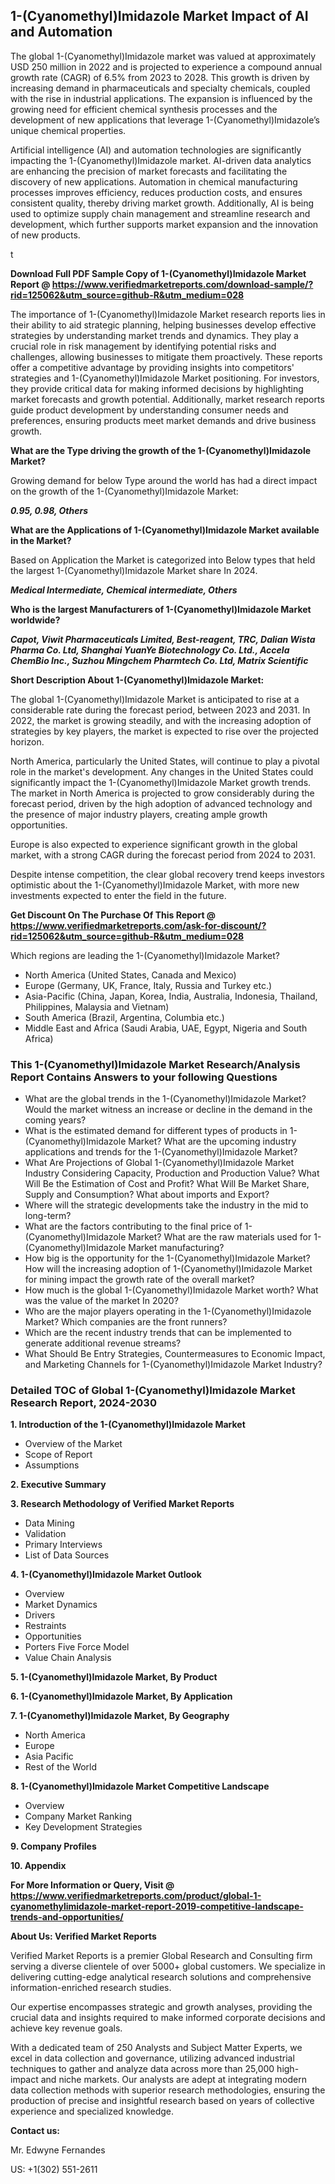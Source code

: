 <h2>1-(Cyanomethyl)Imidazole Market Impact of AI and Automation</h2><p>The global 1-(Cyanomethyl)Imidazole market was valued at approximately USD 250 million in 2022 and is projected to experience a compound annual growth rate (CAGR) of 6.5% from 2023 to 2028. This growth is driven by increasing demand in pharmaceuticals and specialty chemicals, coupled with the rise in industrial applications. The expansion is influenced by the growing need for efficient chemical synthesis processes and the development of new applications that leverage 1-(Cyanomethyl)Imidazole’s unique chemical properties.</p><p>Artificial intelligence (AI) and automation technologies are significantly impacting the 1-(Cyanomethyl)Imidazole market. AI-driven data analytics are enhancing the precision of market forecasts and facilitating the discovery of new applications. Automation in chemical manufacturing processes improves efficiency, reduces production costs, and ensures consistent quality, thereby driving market growth. Additionally, AI is being used to optimize supply chain management and streamline research and development, which further supports market expansion and the innovation of new products.</p>t</p><p id="" class=""><strong>Download Full PDF Sample Copy of 1-(Cyanomethyl)Imidazole Market Report @ <a href="https://www.verifiedmarketreports.com/download-sample/?rid=125062&utm_source=github-R&utm_medium=028" target="_blank">https://www.verifiedmarketreports.com/download-sample/?rid=125062&utm_source=github-R&utm_medium=028</a></strong></p><p>The importance of&nbsp;1-(Cyanomethyl)Imidazole Market research reports lies in their ability to aid strategic planning, helping businesses develop effective strategies by understanding market trends and dynamics. They play a crucial role in risk management by identifying potential risks and challenges, allowing businesses to mitigate them proactively. These reports offer a competitive advantage by providing insights into competitors' strategies and 1-(Cyanomethyl)Imidazole Market positioning. For investors, they provide critical data for making informed decisions by highlighting market forecasts and growth potential. Additionally, market research reports guide product development by understanding consumer needs and preferences, ensuring products meet market demands and drive business growth.</p><p><strong>What are the&nbsp;Type driving the growth of the 1-(Cyanomethyl)Imidazole Market?</strong></p><p id="" class="">Growing demand for below Type around the world has had a direct impact on the growth of the 1-(Cyanomethyl)Imidazole Market:</p><em><strong>0.95, 0.98, Others</strong></em></p><strong>What are the&nbsp;Applications&nbsp;of 1-(Cyanomethyl)Imidazole Market available in the Market?</strong></p><p id="" class="">Based on Application the Market is categorized into Below types that held the largest 1-(Cyanomethyl)Imidazole Market share In 2024.</p><em><strong>Medical Intermediate, Chemical intermediate, Others</strong></em></p><strong>Who is the largest Manufacturers of 1-(Cyanomethyl)Imidazole Market worldwide?</strong></p><p><em><strong>Capot, Viwit Pharmaceuticals Limited, Best-reagent, TRC, Dalian Wista Pharma Co. Ltd, Shanghai YuanYe Biotechnology Co. Ltd., Accela ChemBio Inc., Suzhou Mingchem Pharmtech Co. Ltd, Matrix Scientific</strong></em></p><p id="" class=""><strong>Short Description About 1-(Cyanomethyl)Imidazole Market:</strong></p><p>The global 1-(Cyanomethyl)Imidazole Market is anticipated to rise at a considerable rate during the forecast period, between 2023 and 2031. In 2022, the market is growing steadily, and with the increasing adoption of strategies by key players, the market is expected to rise over the projected horizon.</p><p>North America, particularly the United States, will continue to play a pivotal role in the market's development. Any changes in the United States could significantly impact the 1-(Cyanomethyl)Imidazole Market growth trends. The market in North America is projected to grow considerably during the forecast period, driven by the high adoption of advanced technology and the presence of major industry players, creating ample growth opportunities.</p><p>Europe is also expected to experience significant growth in the global market, with a strong CAGR during the forecast period from 2024 to 2031.</p><p>Despite intense competition, the clear global recovery trend keeps investors optimistic about the 1-(Cyanomethyl)Imidazole Market, with more new investments expected to enter the field in the future.</p><p id="" class=""><strong>Get Discount On The Purchase Of This Report @ <a href="https://www.verifiedmarketreports.com/ask-for-discount/?rid=125062&utm_source=github-R&utm_medium=028" target="_blank">https://www.verifiedmarketreports.com/ask-for-discount/?rid=125062&utm_source=github-R&utm_medium=028</a></strong></p>Which regions are leading the 1-(Cyanomethyl)Imidazole Market?</p><ul><li>North America (United States, Canada and Mexico)</li><li>Europe (Germany, UK, France, Italy, Russia and Turkey etc.)</li><li>Asia-Pacific (China, Japan, Korea, India, Australia, Indonesia, Thailand, Philippines, Malaysia and Vietnam)</li><li>South America (Brazil, Argentina, Columbia etc.)</li><li>Middle East and Africa (Saudi Arabia, UAE, Egypt, Nigeria and South Africa)</li></ul><h3 id="" class="">This 1-(Cyanomethyl)Imidazole Market Research/Analysis Report Contains Answers to your following Questions</h3><ul><li>What are the global trends in the 1-(Cyanomethyl)Imidazole Market? Would the market witness an increase or decline in the demand in the coming years?</li><li>What is the estimated demand for different types of products in 1-(Cyanomethyl)Imidazole Market? What are the upcoming industry applications and trends for the 1-(Cyanomethyl)Imidazole Market?</li><li>What Are Projections of Global 1-(Cyanomethyl)Imidazole Market Industry Considering Capacity, Production and Production Value? What Will Be the Estimation of Cost and Profit? What Will Be Market Share, Supply and Consumption? What about imports and Export?</li><li>Where will the strategic developments take the industry in the mid to long-term?</li><li>What are the factors contributing to the final price of 1-(Cyanomethyl)Imidazole Market? What are the raw materials used for 1-(Cyanomethyl)Imidazole Market manufacturing?</li><li>How big is the opportunity for the 1-(Cyanomethyl)Imidazole Market? How will the increasing adoption of 1-(Cyanomethyl)Imidazole Market for mining impact the growth rate of the overall market?</li><li>How much is the global 1-(Cyanomethyl)Imidazole Market worth? What was the value of the market In 2020?</li><li>Who are the major players operating in the 1-(Cyanomethyl)Imidazole Market? Which companies are the front runners?</li><li>Which are the recent industry trends that can be implemented to generate additional revenue streams?</li><li>What Should Be Entry Strategies, Countermeasures to Economic Impact, and Marketing Channels for 1-(Cyanomethyl)Imidazole Market Industry?</li></ul><h3 id="" class="">Detailed TOC of Global 1-(Cyanomethyl)Imidazole Market Research Report, 2024-2030</h3><p id="" class=""><strong>1. Introduction of the 1-(Cyanomethyl)Imidazole Market</strong></p><ul><li>Overview of the Market</li><li>Scope of Report</li><li>Assumptions</li></ul><p id="" class=""><strong>2. Executive Summary</strong></p><p id="" class=""><strong>3. Research Methodology of Verified Market Reports</strong></p><ul><li>Data Mining</li><li>Validation</li><li>Primary Interviews</li><li>List of Data Sources</li></ul><p id="" class=""><strong>4. 1-(Cyanomethyl)Imidazole Market Outlook</strong></p><ul><li>Overview</li><li>Market Dynamics</li><li>Drivers</li><li>Restraints</li><li>Opportunities</li><li>Porters Five Force Model</li><li>Value Chain Analysis</li></ul><p id="" class=""><strong>5. 1-(Cyanomethyl)Imidazole Market, By Product</strong></p><p id="" class=""><strong>6. 1-(Cyanomethyl)Imidazole Market, By Application</strong></p><p id="" class=""><strong>7. 1-(Cyanomethyl)Imidazole Market, By Geography</strong></p><ul><li>North America</li><li>Europe</li><li>Asia Pacific</li><li>Rest of the World</li></ul><p id="" class=""><strong>8. 1-(Cyanomethyl)Imidazole Market Competitive Landscape</strong></p><ul><li>Overview</li><li>Company Market Ranking</li><li>Key Development Strategies</li></ul><p id="" class=""><strong>9. Company Profiles</strong></p><p id="" class=""><strong>10. Appendix</strong></p><p id="" class=""><strong>For More Information or Query, Visit @ <a href="https://www.verifiedmarketreports.com/product/global-1-cyanomethylimidazole-market-report-2019-competitive-landscape-trends-and-opportunities/" target="_blank">https://www.verifiedmarketreports.com/product/global-1-cyanomethylimidazole-market-report-2019-competitive-landscape-trends-and-opportunities/</a></strong></p><p id="" class=""><strong>About Us: Verified Market Reports</strong></p><p id="" class="">Verified Market Reports is a premier Global Research and Consulting firm serving a diverse clientele of over 5000+ global customers. We specialize in delivering cutting-edge analytical research solutions and comprehensive information-enriched research studies.</p><p id="" class="">Our expertise encompasses strategic and growth analyses, providing the crucial data and insights required to make informed corporate decisions and achieve key revenue goals.</p><p id="" class="">With a dedicated team of 250 Analysts and Subject Matter Experts, we excel in data collection and governance, utilizing advanced industrial techniques to gather and analyze data across more than 25,000 high-impact and niche markets. Our analysts are adept at integrating modern data collection methods with superior research methodologies, ensuring the production of precise and insightful research based on years of collective experience and specialized knowledge.</p><p id="" class=""><strong>Contact us:</strong></p><p id="" class="">Mr. Edwyne Fernandes</p><p id="" class="">US: +1(302) 551-2611</p>
